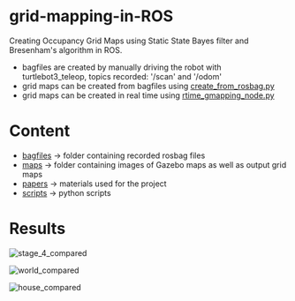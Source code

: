 
# grid-mapping-in-ROS
Creating Occupancy Grid Maps using Static State Bayes filter and Bresenham's algorithm in ROS.

* bagfiles are created by manually driving the robot with turtlebot3_teleop, topics recorded: '/scan' and '/odom'
* grid maps can be created from bagfiles using [create_from_rosbag.py](scripts/create_from_rosbag.py)
* grid maps can be created in real time using [rtime_gmapping_node.py](scripts/rtime_gmapping_node.py)

# Content
* [bagfiles](bagfiles) -> folder containing recorded rosbag files
* [maps](maps) -> folder containing images of Gazebo maps as well as output grid maps
* [papers](papers) -> materials used for the project 
* [scripts](scripts) -> python scripts 

# Results

![stage_4_compared](https://user-images.githubusercontent.com/72970001/111869094-eae92f80-897d-11eb-8ad8-7cfb21e23eaf.png)

![world_compared](https://user-images.githubusercontent.com/72970001/111869096-ecb2f300-897d-11eb-80fe-5737be27f72b.png)

![house_compared](https://user-images.githubusercontent.com/72970001/111869077-d9078c80-897d-11eb-8cb7-c6c33618d49a.png)
